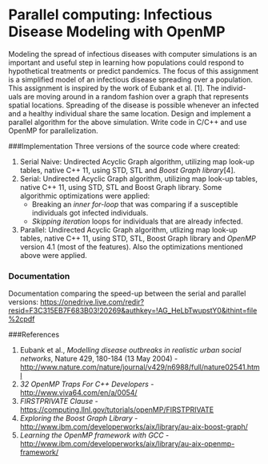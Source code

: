 # Parallel computing: Infectious Disease Modeling with OpenMP

Modeling the spread of infectious diseases with computer simulations is
an important and useful step in learning how populations could respond to
hypothetical treatments or predict pandemics.  The focus of this assignment
is  a  simplified  model  of  an  infectious  disease  spreading  over  a  population.
This assignment is inspired by the work of Eubank et al.  [1].  The individ-
uals  are  moving  around  in  a  random  fashion  over  a  graph  that  represents
spatial locations.  Spreading of the disease is possible whenever an infected
and a healthy individual share the same location.
Design  and  implement  a  parallel  algorithm  for  the  above  simulation.
Write code in C/C++ and use OpenMP for parallelization.

###Implementation
Three versions of the source code where created:

1. Serial Naive:  Undirected Acyclic Graph algorithm, utilizing map look-up tables, native C++ 11, using STD, STL and *Boost Graph library*[4].
2. Serial:   Undirected  Acyclic  Graph  algorithm,  utilizing  map  look-up tables, native C++ 11, using STD, STL and Boost Graph library. Some algorithmic optimizations were applied:
	- Breaking  an  *inner for-loop*  that  was  comparing  if  a  susceptible individuals got infected individuals.
	- *Skipping iteration* loops for individuals that are already infected.
3. Parallel:  Undirected  Acyclic  Graph  algorithm,  utlizing  map  look-up tables,  native C++  11, using  STD,  STL, Boost  Graph library and *OpenMP*  version  4.1 (most  of  the  features).   Also  the  optimizations mentioned above were applied.

### Documentation
Documentation comparing the speed-up between the serial and parallel versions: https://onedrive.live.com/redir?resid=F3C315EB7F683B03!20269&authkey=!AG_HeLbTwupstY0&ithint=file%2cpdf

###References
1. Eubank et al., *Modelling disease outbreaks in realistic urban social networks*, Nature 429, 180-184 (13 May 2004) - http://www.nature.com/nature/journal/v429/n6988/full/nature02541.html
2. *32 OpenMP Traps For C++ Developers* - http://www.viva64.com/en/a/0054/
3. *FIRSTPRIVATE Clause* - https://computing.llnl.gov/tutorials/openMP/FIRSTPRIVATE
4. *Exploring the Boost Graph Library* - http://www.ibm.com/developerworks/aix/library/au-aix-boost-graph/
5. *Learning the OpenMP framework with GCC* - http://www.ibm.com/developerworks/aix/library/au-aix-openmp-framework/
